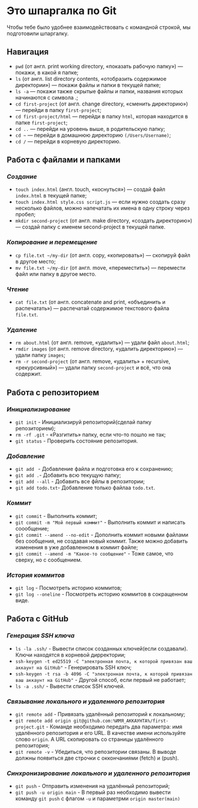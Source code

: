 # Это шпаргалка по Git

Чтобы тебе было удобнее взаимодействовать с командной строкой, мы подготовили шпаргалку.

## Навигация

* ```pwd``` (от англ. print working directory, «показать рабочую папку») — покажи, в какой я папке;
* ```ls``` (от англ. list directory contents, «отобразить содержимое директории») — покажи файлы и папки в текущей папке;
* ```ls -a``` — покажи также скрытые файлы и папки, названия которых начинаются с символа .;
* ```cd first-project``` (от англ. change directory, «сменить директорию») — перейди в папку ```first-project```;
* ```cd first-project/html``` — перейди в папку ```html```, которая находится в папке ```first-project```;
* ```cd ..``` — перейди на уровень выше, в родительскую папку;
* ```cd ~``` — перейди в домашнюю директорию ```(/Users/Username)```;
* ```cd /``` — перейди в корневую директорию.

## Работа с файлами и папками

### ***Создание***

* ```touch index.html``` (англ. touch, «коснуться») — создай файл ```index.html``` в текущей папке;
* ```touch index.html style.css script.js``` — если нужно создать сразу несколько файлов, можно напечатать их имена в одну строку через пробел;
* ```mkdir second-project``` (от англ. make directory, «создать директорию») — создай папку с именем second-project в текущей папке.

### ***Копирование и перемещение***

* ```cp file.txt ~/my-dir``` (от англ. copy, «копировать») — скопируй файл в другое место;
* ```mv file.txt ~/my-dir``` (от англ. move, «переместить») — перемести файл или папку в другое место.

### ***Чтение***

* ```cat file.txt``` (от англ. concatenate and print, «объединить и распечатать») — распечатай содержимое текстового файла ```file.txt```.

### ***Удаление***

* ```rm about.html``` (от англ. remove, «удалить») — удали файл ```about.html```;
* ```rmdir images``` (от англ. remove directory, «удалить директорию») — удали папку ```images```;
* ```rm -r second-project``` (от англ. remove, «удалить» + recursive, «рекурсивный») — удали папку ```second-project``` и всё, что она содержит.

## Работа с репозиторием

### ***Инициализирование***

* ```git init``` - Инициализируй репозиторий(сделай папку репозиторием);
* ```rm -rf .git``` - «Разгитить» папку, если что-то пошло не так;
* ```git status``` - Проверить состояние репозитория.

### ***Добавление***

* ```git add ``` - Добавление файла и подготовка его к сохранению;
* ```git add .```- Добавить всю текущую папку;
* ```git add --all``` - Добавить все фйлы в репозитории;
* ```git add todo.txt```- Добавление только файлаа ```todo.txt```.


### ***Коммит***

* ```git commit``` - Выполнить коммит;
* ```git commit -m "Мой первый коммит"``` - Выполнить коммит и написать соообщение;
* ```git commit --amend --no-edit``` - Дополнить коммит новыми файлами без сообщения, не создавая новый коммит. Также можно добавить изменения в уже добавленном в коммит файле;
* ```git commit --amend -m "Какое-то сообщение"``` - Тоже самое, что сверху, но с сообщением.

### ***История коммитов***

* ```git log``` - Посмотреть историю коммитов;
* ```git log --oneline``` - Посмотреть историю коммитов в сокращенном виде.

## Работа с GitHub

### ***Генерация SSH ключа***

* ```ls -la .ssh/``` - Вывести список созданных ключей(если создавали). Ключи находятся в корневой дирректории;
* ```ssh-keygen -t ed25519 -C "электронная почта, к которой привязан ваш аккаунт на GitHub"``` - Генерировать SSH ключ;
* ```ssh-keygen -t rsa -b 4096 -C "электронная почта, к которой привязан ваш аккаунт на GitHub"``` - Другой способ, если первый не работает;
* ```ls -a .ssh/``` - Вывести список SSH ключей.

### ***Связывание локального и удаленного репозитория***

* ```git remote add``` - Привязать удалённый репозиторий к локальному;
* ```git remote add origin git@github.com:%ИМЯ_АККАУНТА%/first-project.git``` - Команде необходимо передать два параметра: имя удалённого репозитория и его URL. В качестве имени используйте слово ```origin```. А URL скопировать со страницы удалённого репозитория;
* ```git remote -v``` - Убедиться, что репозитории связаны. В выводе должны появиться две строчки с оккончаниями (fetch) и (push).

### ***Синхронизирование локального и удаленного репозитория***

* ```git push``` - Отправить изменения на удалённый репозиторий;
* ```git push -u origin main``` - В первый раз необходимо вывести команду ```git push``` с флагом ```-u``` и параметрми ```origin master(main)```
